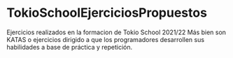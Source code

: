 # TokioSchoolEjerciciosPropuestos
Ejercicios realizados en la formacion de Tokio School 2021/22
Más bien son KATAS o ejercicios dirigido a que los programadores desarrollen sus habilidades a base de práctica y repetición. 

